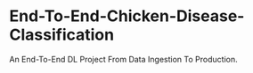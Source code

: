 # End-To-End-Chicken-Disease-Classification
An End-To-End DL Project From Data Ingestion To Production.
